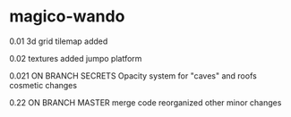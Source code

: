 # magico-wando

0.01
3d grid tilemap added

0.02
textures added
jumpo platform

0.021
ON BRANCH SECRETS
	Opacity system for "caves" and roofs
	cosmetic changes
	
0.22
ON BRANCH MASTER merge
code reorganized
other minor changes

